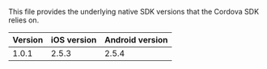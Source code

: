 This file provides the underlying native SDK versions that the Cordova SDK relies on.

| Version | iOS version | Android version |
|---------|-------------|-----------------|
| 1.0.1   | 2.5.3       | 2.5.4           |
